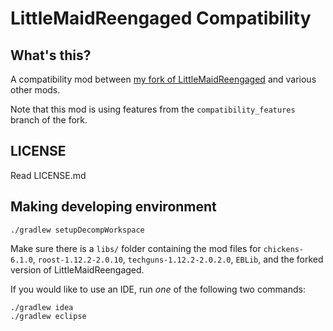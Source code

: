# LittleMaidReengaged Compatibility

## What's this?
A compatibility mod between [my fork of LittleMaidReengaged](https://github.com/AFlyingCar/LittleMaidReengaged) and various other mods.

Note that this mod is using features from the `compatibility_features` branch of the fork.

## LICENSE
Read LICENSE.md

## Making developing environment
```shell_script
./gradlew setupDecompWorkspace
```

Make sure there is a `libs/` folder containing the mod files for `chickens-6.1.0`, `roost-1.12.2-2.0.10`, `techguns-1.12.2-2.0.2.0`, `EBLib`, and the forked version of LittleMaidReengaged.

If you would like to use an IDE, run _one_ of the following two commands:
```shell script
./gradlew idea
./gradlew eclipse
```

